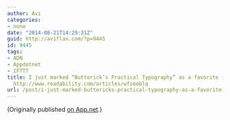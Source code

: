```yaml
---
author: Avi
categories:
- none
date: "2014-08-21T14:29:31Z"
guid: http://aviflax.com/?p=9445
id: 9445
tags:
- ADN
- Appdotnet
- IFTTT
title: I just marked “Butterick’s Practical Typography” as a favorite in Readability.
  http://www.readability.com/articles/wfzeoblq
url: /post/i-just-marked-buttericks-practical-typography-as-a-favorite-in-readability-httpwww-readability-comarticleswfzeoblq/
---
```

(Originally published [on App.net](http://alpha.app.net/aviflax/post/37156978).)